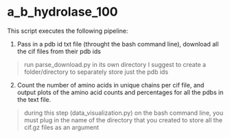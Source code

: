 # a_b_hydrolase_100

This script executes the following pipeline:

1. Pass in a pdb id txt file (throught the bash command line), download all the cif files from their pdb ids
> run parse_download.py in its own directory
> I suggest to create a folder/directory to separately store just the pdb ids

2. Count the number of amino acids in unique chains per cif file, and output plots of the amino acid counts and percentages for all the pdbs in the text file.
> during this step (data_visualization.py) on the bash command line, you must plug in the name of the directory that you created to store all the cif.gz files as an argument
